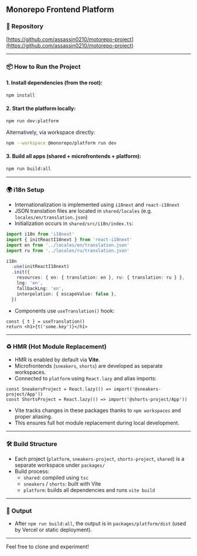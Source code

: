 ## Monorepo Frontend Platform

### 🔗 Repository

[https://github.com/assassin0210/motorepo-project](https://github.com/assassin0210/motorepo-project)

---

### 📦 How to Run the Project

#### 1. Install dependencies (from the root):

```bash
npm install
```

#### 2. Start the platform locally:

```bash
npm run dev:platform
```

Alternatively, via workspace directly:

```bash
npm --workspace @monorepo/platform run dev
```

#### 3. Build all apps (shared + microfrontends + platform):

```bash
npm run build:all
```

---

### 🌍 i18n Setup

- Internationalization is implemented using `i18next` and `react-i18next`
- JSON translation files are located in `shared/locales` (e.g. `locales/en/translation.json`)
- Initialization occurs in `shared/src/i18n/index.ts`:

```ts
import i18n from 'i18next'
import { initReactI18next } from 'react-i18next'
import en from '../locales/en/translation.json'
import ru from '../locales/ru/translation.json'

i18n
  .use(initReactI18next)
  .init({
    resources: { en: { translation: en }, ru: { translation: ru } },
    lng: 'en',
    fallbackLng: 'en',
    interpolation: { escapeValue: false },
  })
```

- Components use `useTranslation()` hook:

```tsx
const { t } = useTranslation()
return <h1>{t('some.key')}</h1>
```

---

### ♻️ HMR (Hot Module Replacement)

- HMR is enabled by default via **Vite**.
- Microfrontends (`sneakers`, `shorts`) are developed as separate workspaces.
- Connected to `platform` using `React.lazy` and alias imports:

```tsx
const SneakersProject = React.lazy(() => import('@sneakers-project/App'))
const ShortsProject = React.lazy(() => import('@shorts-project/App'))
```

- Vite tracks changes in these packages thanks to `npm workspaces` and proper aliasing.
- This ensures full hot module replacement during local development.

---

### 🛠 Build Structure

- Each project (`platform`, `sneakers-project`, `shorts-project`, `shared`) is a separate workspace under `packages/`
- Build process:
    - `shared`: compiled using `tsc`
    - `sneakers` / `shorts`: built with Vite
    - `platform`: builds all dependencies and runs `vite build`

---

### 📂 Output

- After `npm run build:all`, the output is in `packages/platform/dist` (used by Vercel or static deployment).

---

Feel free to clone and experiment!

